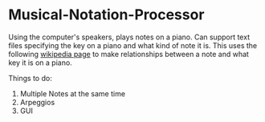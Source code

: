 # Musical-Notation-Processor

Using the computer's speakers, plays notes on a piano. Can support text files specifying the key on a piano and what kind of note it is.
This uses the following [wikipedia page](https://en.wikipedia.org/wiki/Piano_key_frequencies) to make relationships between a note and what key it is on a piano.


Things to do:
  1. Multiple Notes at the same time
  2. Arpeggios
  3. GUI
  
